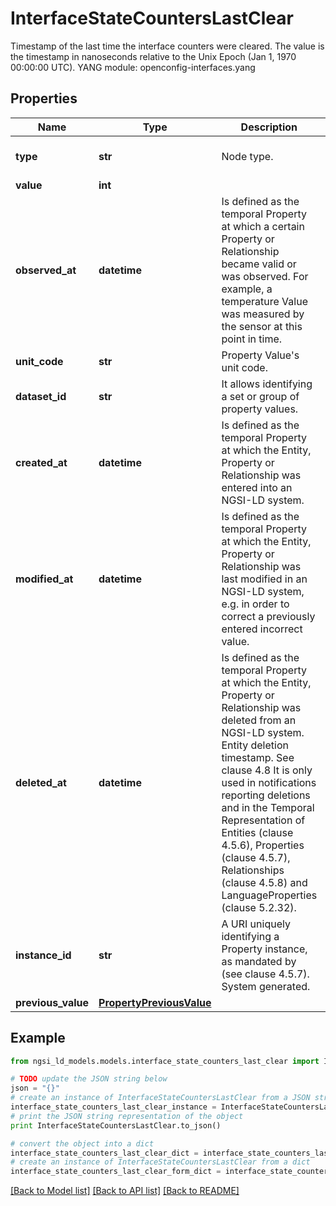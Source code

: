 # InterfaceStateCountersLastClear

Timestamp of the last time the interface counters were cleared.  The value is the timestamp in nanoseconds relative to the Unix Epoch (Jan 1, 1970 00:00:00 UTC).  YANG module: openconfig-interfaces.yang 

## Properties

Name | Type | Description | Notes
------------ | ------------- | ------------- | -------------
**type** | **str** | Node type.  | [optional] [default to 'Property']
**value** | **int** |  | 
**observed_at** | **datetime** | Is defined as the temporal Property at which a certain Property or Relationship became valid or was observed. For example, a temperature Value was measured by the sensor at this point in time.  | [optional] 
**unit_code** | **str** | Property Value&#39;s unit code.  | [optional] 
**dataset_id** | **str** | It allows identifying a set or group of property values.  | [optional] 
**created_at** | **datetime** | Is defined as the temporal Property at which the Entity, Property or Relationship was entered into an NGSI-LD system.  | [optional] [readonly] 
**modified_at** | **datetime** | Is defined as the temporal Property at which the Entity, Property or Relationship was last modified in an NGSI-LD system, e.g. in order to correct a previously entered incorrect value.  | [optional] [readonly] 
**deleted_at** | **datetime** | Is defined as the temporal Property at which the Entity, Property or Relationship was deleted from an NGSI-LD system.  Entity deletion timestamp. See clause 4.8 It is only used in notifications reporting deletions and in the Temporal Representation of Entities (clause 4.5.6), Properties (clause 4.5.7), Relationships (clause 4.5.8) and LanguageProperties (clause 5.2.32).  | [optional] [readonly] 
**instance_id** | **str** | A URI uniquely identifying a Property instance, as mandated by (see clause 4.5.7). System generated.  | [optional] [readonly] 
**previous_value** | [**PropertyPreviousValue**](PropertyPreviousValue.md) |  | [optional] 

## Example

```python
from ngsi_ld_models.models.interface_state_counters_last_clear import InterfaceStateCountersLastClear

# TODO update the JSON string below
json = "{}"
# create an instance of InterfaceStateCountersLastClear from a JSON string
interface_state_counters_last_clear_instance = InterfaceStateCountersLastClear.from_json(json)
# print the JSON string representation of the object
print InterfaceStateCountersLastClear.to_json()

# convert the object into a dict
interface_state_counters_last_clear_dict = interface_state_counters_last_clear_instance.to_dict()
# create an instance of InterfaceStateCountersLastClear from a dict
interface_state_counters_last_clear_form_dict = interface_state_counters_last_clear.from_dict(interface_state_counters_last_clear_dict)
```
[[Back to Model list]](../README.md#documentation-for-models) [[Back to API list]](../README.md#documentation-for-api-endpoints) [[Back to README]](../README.md)


